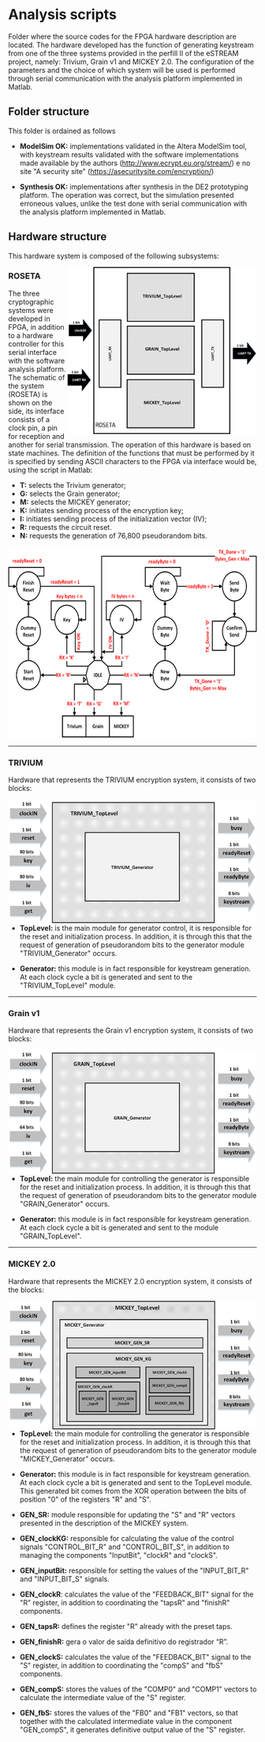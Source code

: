 # Analysis scripts

Folder where the source codes for the FPGA hardware description are located. The hardware developed has the function of generating keystream from one of the three systems provided in the perfill II of the eSTREAM project, namely: Trivium, Grain v1 and MICKEY 2.0.
The configuration of the parameters and the choice of which system will be used is performed through serial communication with the analysis platform implemented in Matlab.

## Folder structure

This folder is ordained as follows

* **ModelSim OK:** implementations validated in the Altera ModelSim tool, with keystream results validated with the software implementations made available by the authors (http://www.ecrypt.eu.org/stream/) e no site "A security site" (https://asecuritysite.com/encryption/)

* **Synthesis OK:** implementations after synthesis in the DE2 prototyping platform. The operation was correct, but the simulation presented erroneous values, unlike the test done with serial communication with the analysis platform implemented in Matlab.

## Hardware structure

This hardware system is composed of the following subsystems:

<img  align="right" width="385" height="338" title="ROSETA Hardware Schema." src="./ROSETA-HW/img/rosetaHW.png">

### **ROSETA** 

The three cryptographic systems were developed in FPGA, in addition to a hardware controller for this serial interface with the software analysis platform. The schematic of the system (ROSETA) is shown on the side, its interface consists of a clock pin, a pin for reception and another for serial transmission. The operation of this hardware is based on state machines. The definition of the functions that must be performed by it is specified by sending ASCII characters to the FPGA via interface would be, using the script in Matlab:

  - **T:** selects the Trivium generator;
  - **G:** selects the Grain generator;
  - **M:** selects the MICKEY generator;
  - **K:** initiates  sending process of the encryption key;
  - **I:** initiates sending process of the initialization vector (IV);
  - **R:** requests the circuit reset.
  - **N:** requests the generation of 76,800 pseudorandom bits.

<p align="center">
  <img width="610" height="386" title="ROSETA Finite State Machine." src="./img/fsmRoseta.png">
</p>

---

### **TRIVIUM** 

Hardware that represents the TRIVIUM encryption system, it consists of two blocks: 

<img  align="right" width="520" height="252" title="ROSETA Hardware Schema." src="./img/TRIVIUM.png">

- **TopLevel:** is the main module for generator control, it is responsible for the reset and initialization process. In addition, it is through this that the request of generation of pseudorandom bits to the generator module "TRIVIUM_Generator" occurs.

- **Generator:** this module is in fact responsible for keystream generation. At each clock cycle a bit is generated and sent to the "TRIVIUM_TopLevel" module.
  
---
  
### **Grain v1** 
 
Hardware that represents the Grain v1 encryption system, it consists of two blocks: 

<img  align="right" width="520" height="252" title="ROSETA Hardware Schema." src="./img/GRAIN.png">

- **TopLevel:** the main module for controlling the generator is responsible for the reset and initialization process. In addition, it is through this that the request of generation of pseudorandom bits to the generator module "GRAIN_Generator" occurs.

- **Generator:** this module is in fact responsible for keystream generation. At each clock cycle a bit is generated and sent to the module "GRAIN_TopLevel".
  
---

### **MICKEY 2.0** 
 
Hardware that represents the MICKEY 2.0 encryption system, it consists of the blocks:

<img  align="right" width="521" height="260" title="ROSETA Hardware Schema." src="./img/MICKEY.png">

- **TopLevel:** the main module for controlling the generator is responsible for the reset and initialization process. In addition, it is through this that the request of generation of pseudorandom bits to the generator module "MICKEY_Generator" occurs.

- **Generator:** this module is in fact responsible for keystream generation. At each clock cycle a bit is generated and sent to the TopLevel module. This generated bit comes from the XOR operation between the bits of position "0" of the registers "R" and "S".

- **GEN_SR:** module responsible for updating the "S" and "R" vectors presented in the description of the MICKEY system.

- **GEN_clockKG:** responsible for calculating the value of the control signals "CONTROL_BIT_R" and "CONTROL_BIT_S", in addition to managing the components "InputBit", "clockR" and "clockS".

- **GEN_inputBit:** responsible for setting the values of the "INPUT_BIT_R" and "INPUT_BIT_S" signals.

- **GEN_clockR**: calculates the value of the "FEEDBACK_BIT" signal for the "R" register, in addition to coordinating the "tapsR" and "finishR" components.

- **GEN_tapsR:** defines the register "R" already with the preset taps.

- **GEN_finishR:** gera o valor de saída definitivo do registrador “R”.

- **GEN_clockS:** calculates the value of the "FEEDBACK_BIT" signal to the "S" register, in addition to coordinating the "compS" and "fbS" components.

- **GEN_compS:** stores the values of the "COMP0" and "COMP1" vectors to calculate the intermediate value of the "S" register.

- **GEN_fbS:** stores the values of the "FB0" and "FB1" vectors, so that together with the calculated intermediate value in the component "GEN_compS", it generates definitive output value of the "S" register.
